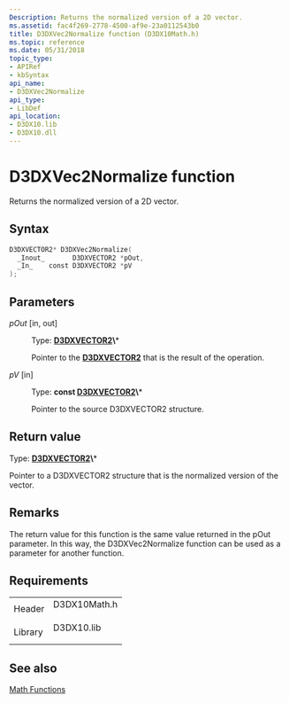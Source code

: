 ```yaml
---
Description: Returns the normalized version of a 2D vector.
ms.assetid: fac4f269-2778-4500-af9e-23a0112543b0
title: D3DXVec2Normalize function (D3DX10Math.h)
ms.topic: reference
ms.date: 05/31/2018
topic_type: 
- APIRef
- kbSyntax
api_name: 
- D3DXVec2Normalize
api_type: 
- LibDef
api_location: 
- D3DX10.lib
- D3DX10.dll
---
```


# D3DXVec2Normalize function

Returns the normalized version of a 2D vector.

## Syntax


```C++
D3DXVECTOR2* D3DXVec2Normalize(
  _Inout_       D3DXVECTOR2 *pOut,
  _In_    const D3DXVECTOR2 *pV
);
```



## Parameters

<dl> <dt>

*pOut* \[in, out\]
</dt> <dd>

Type: **[**D3DXVECTOR2**](https://msdn.microsoft.com/library/Bb205544(v=VS.85).aspx)\***

Pointer to the [**D3DXVECTOR2**](d3d10-d3dxvector2.md) that is the result of the operation.

</dd> <dt>

*pV* \[in\]
</dt> <dd>

Type: **const [**D3DXVECTOR2**](https://msdn.microsoft.com/library/Bb205544(v=VS.85).aspx)\***

Pointer to the source D3DXVECTOR2 structure.

</dd> </dl>

## Return value

Type: **[**D3DXVECTOR2**](https://msdn.microsoft.com/library/Bb205544(v=VS.85).aspx)\***

Pointer to a D3DXVECTOR2 structure that is the normalized version of the vector.

## Remarks

The return value for this function is the same value returned in the pOut parameter. In this way, the D3DXVec2Normalize function can be used as a parameter for another function.

## Requirements



|                    |                                                                                         |
|--------------------|-----------------------------------------------------------------------------------------|
| Header<br/>  | <dl> <dt>D3DX10Math.h</dt> </dl> |
| Library<br/> | <dl> <dt>D3DX10.lib</dt> </dl>   |



## See also

<dl> <dt>

[Math Functions](d3d10-graphics-reference-d3dx10-functions-math.md)
</dt> </dl>

 

 




